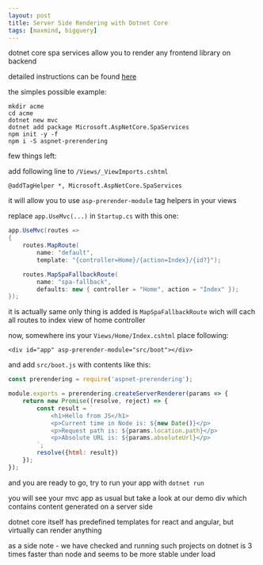 ```yaml
---
layout: post
title: Server Side Rendering with Dotnet Core
tags: [maxmind, bigquery]
---
```


dotnet core spa services allow you to render any frontend library on backend

detailed instructions can be found [here](https://github.com/aspnet/JavaScriptServices/tree/dev/src/Microsoft.AspNetCore.SpaServices)

the simples possible example:

```
mkdir acme
cd acme
dotnet new mvc
dotnet add package Microsoft.AspNetCore.SpaServices
npm init -y -f
npm i -S aspnet-prerendering
```

few things left:

add following line to `/Views/_ViewImports.cshtml`

```
@addTagHelper *, Microsoft.AspNetCore.SpaServices
```

it will allow you to use `asp-prerender-module` tag helpers in your views

replace `app.UseMvc(...)` in `Startup.cs` with this one:

```csharp
app.UseMvc(routes =>
{
    routes.MapRoute(
        name: "default",
        template: "{controller=Home}/{action=Index}/{id?}");

    routes.MapSpaFallbackRoute(
        name: "spa-fallback",
        defaults: new { controller = "Home", action = "Index" });
});
```

it is actually same only thing is added is `MapSpaFallbackRoute` wich will cach all routes to index view of home controller

now, somewhere ins your `Views/Home/Index.cshtml` place following:

```
<div id="app" asp-prerender-module="src/boot"></div>
```

and add `src/boot.js` with contents like this:

```js
const prerendering = require('aspnet-prerendering');

module.exports = prerendering.createServerRenderer(params => {
    return new Promise((resolve, reject) => {
        const result = `
            <h1>Hello from JS</h1>
            <p>Current time in Node is: ${new Date()}</p>
            <p>Request path is: ${params.location.path}</p>
            <p>Absolute URL is: ${params.absoluteUrl}</p>
        `;
        resolve({html: result})
    });
});
```

and you are ready to go, try to run your app with `dotnet run`

you will see your mvc app as usual but take a look at our demo div which contains content generated on a server side

dotnet core itself has predefined templates for react and angular, but virtually can render anything

as a side note - we have checked and running such projects on dotnet is 3 times faster than node and seems to be more stable under load